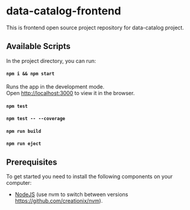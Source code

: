 # data-catalog-frontend
This is frontend open source project repository for data-catalog project.

## Available Scripts

In the project directory, you can run:

#### `npm i && npm start`

Runs the app in the development mode.<br>
Open [http://localhost:3000](http://localhost:3000) to view it in the browser.


#### `npm test`

#### `npm test -- --coverage`

#### `npm run build`

#### `npm run eject`


## Prerequisites

To get started you need to install the following components on your computer:

* [NodeJS](https://nodejs.org) (use nvm to switch between versions https://github.com/creationix/nvm).



